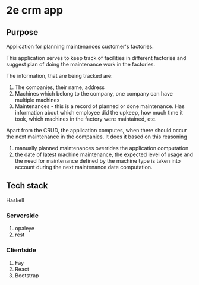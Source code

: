 # 2e crm app #

## Purpose ##

Application for planning maintenances customer's factories.

This application serves to keep track of facilities in different factories and suggest plan of doing the maintenance work in the factories.

The information, that are being tracked are:

1. The companies, their name, address 
1. Machines which belong to the company, one company can have multiple machines
1. Maintenances - this is a record of planned or done maintenance. Has information about which employee did the upkeep, how much time it took, which machines in the factory were maintained, etc.

Apart from the CRUD, the application computes, when there should occur the next maintenance in the companies. It does it based on this reasoning
1. manually planned maintenances overrides the application computation
1. the date of latest machine maintenance, the expected level of usage and the need for maintenance defined by the machine type is taken into account during the next maintenance date computation.

## Tech stack ##

Haskell

### Serverside ###
1. opaleye
1. rest

### Clientside ###
1. Fay
1. React
1. Bootstrap
